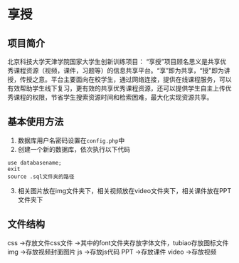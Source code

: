 # 享授
## 项目简介
北京科技大学天津学院国家大学生创新训练项目：
“享授”项目顾名思义是共享优秀课程资源（视频，课件，习题等）的信息共享平台。“享”即为共享，“授”即为讲授，传授之意。平台主要面向在校学生，通过网络连接，提供在线课程服务，可以有效帮助学生线下复习，更有效的共享优秀课程资源，还可以提供学生自主上传优秀课程的权限，节省学生搜索资源时间和检索困难，最大化实现资源共享。
## 基本使用方法
1. 数据库用户名密码设置在`config.php`中
2. 创建一个新的数据库，依次执行以下代码
```
use databasename;
exit
source .sql文件夹的路径
```
3. 相关图片放在img文件夹下，相关视频放在video文件夹下，相关课件放在PPT文件夹下
## 文件结构
css    ->存放文件css文件
       ->其中的font文件夹存放字体文件，tubiao存放图标文件
img    ->存放视频封面图片
js     ->存放js代码
PPT    ->存放课件
video  ->存放视频

